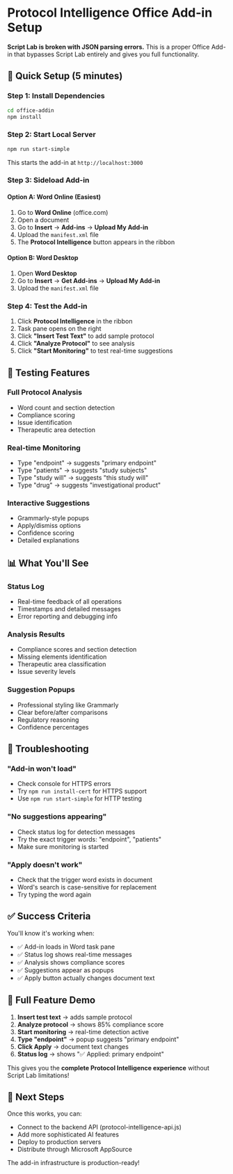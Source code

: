# Protocol Intelligence Office Add-in Setup

**Script Lab is broken with JSON parsing errors.** This is a proper Office Add-in that bypasses Script Lab entirely and gives you full functionality.

## 🚀 Quick Setup (5 minutes)

### **Step 1: Install Dependencies**
```bash
cd office-addin
npm install
```

### **Step 2: Start Local Server**
```bash
npm run start-simple
```
This starts the add-in at `http://localhost:3000`

### **Step 3: Sideload Add-in**

#### **Option A: Word Online (Easiest)**
1. Go to **Word Online** (office.com)
2. Open a document
3. Go to **Insert** → **Add-ins** → **Upload My Add-in**
4. Upload the `manifest.xml` file
5. The **Protocol Intelligence** button appears in the ribbon

#### **Option B: Word Desktop**
1. Open **Word Desktop**
2. Go to **Insert** → **Get Add-ins** → **Upload My Add-in**
3. Upload the `manifest.xml` file

### **Step 4: Test the Add-in**
1. Click **Protocol Intelligence** in the ribbon
2. Task pane opens on the right
3. Click **"Insert Test Text"** to add sample protocol
4. Click **"Analyze Protocol"** to see analysis
5. Click **"Start Monitoring"** to test real-time suggestions

## 🧪 **Testing Features**

### **Full Protocol Analysis**
- Word count and section detection
- Compliance scoring
- Issue identification
- Therapeutic area detection

### **Real-time Monitoring**
- Type "endpoint" → suggests "primary endpoint"
- Type "patients" → suggests "study subjects"  
- Type "study will" → suggests "this study will"
- Type "drug" → suggests "investigational product"

### **Interactive Suggestions**
- Grammarly-style popups
- Apply/dismiss options
- Confidence scoring
- Detailed explanations

## 📊 **What You'll See**

### **Status Log**
- Real-time feedback of all operations
- Timestamps and detailed messages
- Error reporting and debugging info

### **Analysis Results**
- Compliance scores and section detection
- Missing elements identification
- Therapeutic area classification
- Issue severity levels

### **Suggestion Popups**
- Professional styling like Grammarly
- Clear before/after comparisons
- Regulatory reasoning
- Confidence percentages

## 🔧 **Troubleshooting**

### **"Add-in won't load"**
- Check console for HTTPS errors
- Try `npm run install-cert` for HTTPS support
- Use `npm run start-simple` for HTTP testing

### **"No suggestions appearing"**
- Check status log for detection messages
- Try the exact trigger words: "endpoint", "patients"
- Make sure monitoring is started

### **"Apply doesn't work"**
- Check that the trigger word exists in document
- Word's search is case-sensitive for replacement
- Try typing the word again

## ✅ **Success Criteria**

You'll know it's working when:
- ✅ Add-in loads in Word task pane
- ✅ Status log shows real-time messages
- ✅ Analysis shows compliance scores
- ✅ Suggestions appear as popups
- ✅ Apply button actually changes document text

## 🎯 **Full Feature Demo**

1. **Insert test text** → adds sample protocol
2. **Analyze protocol** → shows 85% compliance score
3. **Start monitoring** → real-time detection active
4. **Type "endpoint"** → popup suggests "primary endpoint"
5. **Click Apply** → document text changes
6. **Status log** → shows "✅ Applied: primary endpoint"

This gives you the **complete Protocol Intelligence experience** without Script Lab limitations!

## 🚀 **Next Steps**

Once this works, you can:
- Connect to the backend API (protocol-intelligence-api.js)
- Add more sophisticated AI features
- Deploy to production servers
- Distribute through Microsoft AppSource

The add-in infrastructure is production-ready!